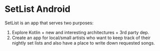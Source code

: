 # SetList Android

SetList is an app that serves two purposes:

1. Explore Kotlin + new and interesting architectures + 3rd party dep.
2. Create an app for local/small artists who want to keep track of their nightly set lists and also have a place to write down requested songs.
